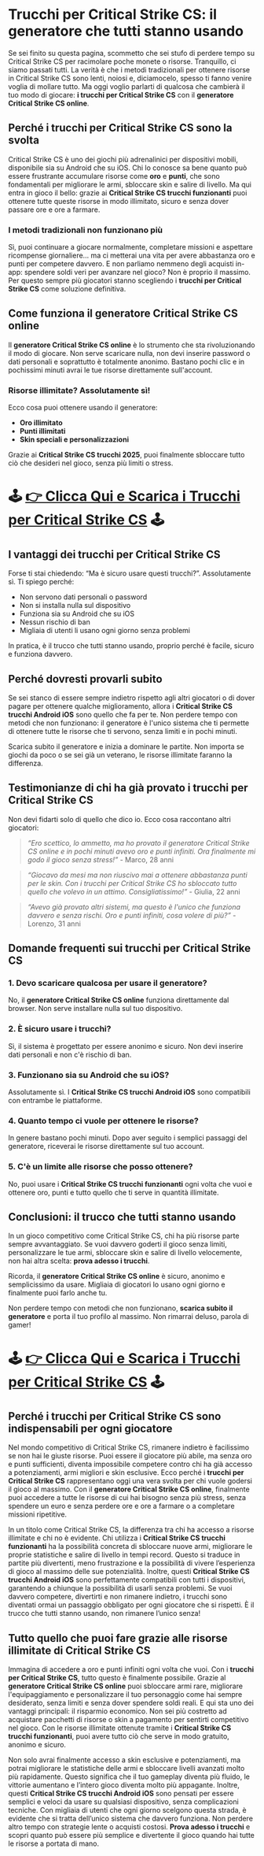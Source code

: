 <h1>Trucchi per Critical Strike CS: il generatore che tutti stanno usando</h1>

<p>Se sei finito su questa pagina, scommetto che sei stufo di perdere tempo su Critical Strike CS per racimolare poche monete o risorse. Tranquillo, ci siamo passati tutti. La verità è che i metodi tradizionali per ottenere risorse in Critical Strike CS sono lenti, noiosi e, diciamocelo, spesso ti fanno venire voglia di mollare tutto. Ma oggi voglio parlarti di qualcosa che cambierà il tuo modo di giocare: <strong>i trucchi per Critical Strike CS</strong> con il <strong>generatore Critical Strike CS online</strong>.</p>

<h2>Perché i trucchi per Critical Strike CS sono la svolta</h2>

<p>Critical Strike CS è uno dei giochi più adrenalinici per dispositivi mobili, disponibile sia su Android che su iOS. Chi lo conosce sa bene quanto può essere frustrante accumulare risorse come <strong>oro</strong> e <strong>punti</strong>, che sono fondamentali per migliorare le armi, sbloccare skin e salire di livello. Ma qui entra in gioco il bello: grazie ai <strong>Critical Strike CS trucchi funzionanti</strong> puoi ottenere tutte queste risorse in modo illimitato, sicuro e senza dover passare ore e ore a farmare.</p>

<h3>I metodi tradizionali non funzionano più</h3>

<p>Sì, puoi continuare a giocare normalmente, completare missioni e aspettare ricompense giornaliere… ma ci metterai una vita per avere abbastanza oro e punti per competere davvero. E non parliamo nemmeno degli acquisti in-app: spendere soldi veri per avanzare nel gioco? Non è proprio il massimo. Per questo sempre più giocatori stanno scegliendo i <strong>trucchi per Critical Strike CS</strong> come soluzione definitiva.</p>

<h2>Come funziona il generatore Critical Strike CS online</h2>

<p>Il <strong>generatore Critical Strike CS online</strong> è lo strumento che sta rivoluzionando il modo di giocare. Non serve scaricare nulla, non devi inserire password o dati personali e soprattutto è totalmente anonimo. Bastano pochi clic e in pochissimi minuti avrai le tue risorse direttamente sull'account.</p>

<h3>Risorse illimitate? Assolutamente sì!</h3>

<p>Ecco cosa puoi ottenere usando il generatore:</p>

<ul>
<li><strong>Oro illimitato</strong></li>
<li><strong>Punti illimitati</strong></li>
<li><strong>Skin speciali e personalizzazioni</strong></li>
</ul>

<p>Grazie ai <strong>Critical Strike CS trucchi 2025</strong>, puoi finalmente sbloccare tutto ciò che desideri nel gioco, senza più limiti o stress.</p>

# 🕹️ **[👉 Clicca Qui e Scarica i Trucchi per Critical Strike CS](https://tinyurl.com/ilredeltrucco)** 🕹️

<h2>I vantaggi dei trucchi per Critical Strike CS</h2>

<p>Forse ti stai chiedendo: “Ma è sicuro usare questi trucchi?”. Assolutamente sì. Ti spiego perché:</p>

<ul>
<li>Non servono dati personali o password</li>
<li>Non si installa nulla sul dispositivo</li>
<li>Funziona sia su Android che su iOS</li>
<li>Nessun rischio di ban</li>
<li>Migliaia di utenti li usano ogni giorno senza problemi</li>
</ul>

<p>In pratica, è il trucco che tutti stanno usando, proprio perché è facile, sicuro e funziona davvero.</p>

<h2>Perché dovresti provarli subito</h2>

<p>Se sei stanco di essere sempre indietro rispetto agli altri giocatori o di dover pagare per ottenere qualche miglioramento, allora i <strong>Critical Strike CS trucchi Android iOS</strong> sono quello che fa per te. Non perdere tempo con metodi che non funzionano: il generatore è l'unico sistema che ti permette di ottenere tutte le risorse che ti servono, senza limiti e in pochi minuti.</p>

<p>Scarica subito il generatore e inizia a dominare le partite. Non importa se giochi da poco o se sei già un veterano, le risorse illimitate faranno la differenza.</p>

<h2>Testimonianze di chi ha già provato i trucchi per Critical Strike CS</h2>

<p>Non devi fidarti solo di quello che dico io. Ecco cosa raccontano altri giocatori:</p>

<blockquote>
<p><em>“Ero scettico, lo ammetto, ma ho provato il generatore Critical Strike CS online e in pochi minuti avevo oro e punti infiniti. Ora finalmente mi godo il gioco senza stress!”</em> - Marco, 28 anni</p>
</blockquote>

<blockquote>
<p><em>“Giocavo da mesi ma non riuscivo mai a ottenere abbastanza punti per le skin. Con i trucchi per Critical Strike CS ho sbloccato tutto quello che volevo in un attimo. Consigliatissimo!”</em> - Giulia, 22 anni</p>
</blockquote>

<blockquote>
<p><em>“Avevo già provato altri sistemi, ma questo è l'unico che funziona davvero e senza rischi. Oro e punti infiniti, cosa volere di più?”</em> - Lorenzo, 31 anni</p>
</blockquote>

<h2>Domande frequenti sui trucchi per Critical Strike CS</h2>

<h3>1. Devo scaricare qualcosa per usare il generatore?</h3>
<p>No, il <strong>generatore Critical Strike CS online</strong> funziona direttamente dal browser. Non serve installare nulla sul tuo dispositivo.</p>

<h3>2. È sicuro usare i trucchi?</h3>
<p>Sì, il sistema è progettato per essere anonimo e sicuro. Non devi inserire dati personali e non c'è rischio di ban.</p>

<h3>3. Funzionano sia su Android che su iOS?</h3>
<p>Assolutamente sì. I <strong>Critical Strike CS trucchi Android iOS</strong> sono compatibili con entrambe le piattaforme.</p>

<h3>4. Quanto tempo ci vuole per ottenere le risorse?</h3>
<p>In genere bastano pochi minuti. Dopo aver seguito i semplici passaggi del generatore, riceverai le risorse direttamente sul tuo account.</p>

<h3>5. C'è un limite alle risorse che posso ottenere?</h3>
<p>No, puoi usare i <strong>Critical Strike CS trucchi funzionanti</strong> ogni volta che vuoi e ottenere oro, punti e tutto quello che ti serve in quantità illimitate.</p>

<h2>Conclusioni: il trucco che tutti stanno usando</h2>

<p>In un gioco competitivo come Critical Strike CS, chi ha più risorse parte sempre avvantaggiato. Se vuoi davvero goderti il gioco senza limiti, personalizzare le tue armi, sbloccare skin e salire di livello velocemente, non hai altra scelta: <strong>prova adesso i trucchi</strong>.</p>

<p>Ricorda, il <strong>generatore Critical Strike CS online</strong> è sicuro, anonimo e semplicissimo da usare. Migliaia di giocatori lo usano ogni giorno e finalmente puoi farlo anche tu.</p>

<p>Non perdere tempo con metodi che non funzionano, <strong>scarica subito il generatore</strong> e porta il tuo profilo al massimo. Non rimarrai deluso, parola di gamer!</p>

# 🕹️ **[👉 Clicca Qui e Scarica i Trucchi per Critical Strike CS](https://tinyurl.com/ilredeltrucco)** 🕹️

<h2>Perché i trucchi per Critical Strike CS sono indispensabili per ogni giocatore</h2>

<p>Nel mondo competitivo di Critical Strike CS, rimanere indietro è facilissimo se non hai le giuste risorse. Puoi essere il giocatore più abile, ma senza oro e punti sufficienti, diventa impossibile competere contro chi ha già accesso a potenziamenti, armi migliori e skin esclusive. Ecco perché i <strong>trucchi per Critical Strike CS</strong> rappresentano oggi una vera svolta per chi vuole godersi il gioco al massimo. Con il <strong>generatore Critical Strike CS online</strong>, finalmente puoi accedere a tutte le risorse di cui hai bisogno senza più stress, senza spendere un euro e senza perdere ore e ore a farmare o a completare missioni ripetitive.</p>

<p>In un titolo come Critical Strike CS, la differenza tra chi ha accesso a risorse illimitate e chi no è evidente. Chi utilizza i <strong>Critical Strike CS trucchi funzionanti</strong> ha la possibilità concreta di sbloccare nuove armi, migliorare le proprie statistiche e salire di livello in tempi record. Questo si traduce in partite più divertenti, meno frustrazione e la possibilità di vivere l’esperienza di gioco al massimo delle sue potenzialità. Inoltre, questi <strong>Critical Strike CS trucchi Android iOS</strong> sono perfettamente compatibili con tutti i dispositivi, garantendo a chiunque la possibilità di usarli senza problemi. Se vuoi davvero competere, divertirti e non rimanere indietro, i trucchi sono diventati ormai un passaggio obbligato per ogni giocatore che si rispetti. È il trucco che tutti stanno usando, non rimanere l’unico senza!</p>

<h2>Tutto quello che puoi fare grazie alle risorse illimitate di Critical Strike CS</h2>

<p>Immagina di accedere a oro e punti infiniti ogni volta che vuoi. Con i <strong>trucchi per Critical Strike CS</strong>, tutto questo è finalmente possibile. Grazie al <strong>generatore Critical Strike CS online</strong> puoi sbloccare armi rare, migliorare l'equipaggiamento e personalizzare il tuo personaggio come hai sempre desiderato, senza limiti e senza dover spendere soldi reali. E qui sta uno dei vantaggi principali: il risparmio economico. Non sei più costretto ad acquistare pacchetti di risorse o skin a pagamento per sentirti competitivo nel gioco. Con le risorse illimitate ottenute tramite i <strong>Critical Strike CS trucchi funzionanti</strong>, puoi avere tutto ciò che serve in modo gratuito, anonimo e sicuro.</p>

<p>Non solo avrai finalmente accesso a skin esclusive e potenziamenti, ma potrai migliorare le statistiche delle armi e sbloccare livelli avanzati molto più rapidamente. Questo significa che il tuo gameplay diventa più fluido, le vittorie aumentano e l’intero gioco diventa molto più appagante. Inoltre, questi <strong>Critical Strike CS trucchi Android iOS</strong> sono pensati per essere semplici e veloci da usare su qualsiasi dispositivo, senza complicazioni tecniche. Con migliaia di utenti che ogni giorno scelgono questa strada, è evidente che si tratta dell’unico sistema che davvero funziona. Non perdere altro tempo con strategie lente o acquisti costosi. <strong>Prova adesso i trucchi</strong> e scopri quanto può essere più semplice e divertente il gioco quando hai tutte le risorse a portata di mano.</p>
